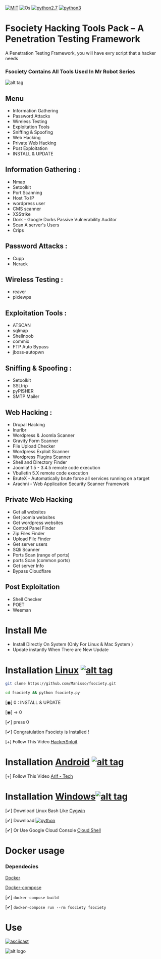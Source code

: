 [![MIT](https://img.shields.io/badge/license-MIT-blue.svg?style=flat-square)](https://github.com/Manisso/fsociety/blob/master/LICENSE) ![Os](https://img.shields.io/badge/Tested%20On-Linux%20|%20OSX%20|%20Windows%20|%20Android-yellowgreen.svg?style=flat-square)
[![python2.7](https://img.shields.io/badge/Python-2.7-green.svg?style=flat-square)](https://www.python.org/downloads/release/python-2714/)
[![python3](https://img.shields.io/badge/Python-3-green.svg?style=flat-square)](https://github.com/Manisso/fsociety/tree/python3)
# Fsociety Hacking Tools Pack – A Penetration Testing Framework
A Penetration Testing Framework, you will have evry script that a hacker needs
### Fsociety Contains All Tools Used In Mr Robot Series
![alt tag](http://nikolaskama.me/content/images/2016/07/mr-robot-1.gif)
## Menu
+ Information Gathering
+ Password Attacks
+ Wireless Testing
+ Exploitation Tools
+ Sniffing & Spoofing
+ Web Hacking
+ Private Web Hacking
+ Post Exploitation
+ INSTALL & UPDATE

## Information Gathering : 
+ Nmap
+ Setoolkit
+ Port Scanning
+ Host To IP
+ wordpress user
+ CMS scanner
+ XSStrike
+ Dork - Google Dorks Passive Vulnerability Auditor
+ Scan A server's Users
+ Crips

## Password Attacks :
+ Cupp
+ Ncrack

## Wireless Testing :
+ reaver
+ pixiewps

## Exploitation Tools :
+ ATSCAN
+ sqlmap
+ Shellnoob
+ commix
+ FTP Auto Bypass
+ jboss-autopwn

## Sniffing & Spoofing :
+ Setoolkit
+ SSLtrip
+ pyPISHER
+ SMTP Mailer

## Web Hacking :
+ Drupal Hacking
+ Inurlbr
+ Wordpress & Joomla Scanner
+ Gravity Form Scanner
+ File Upload Checker
+ Wordpress Exploit Scanner
+ Wordpress Plugins Scanner
+ Shell and Directory Finder
+ Joomla! 1.5 - 3.4.5 remote code execution
+ Vbulletin 5.X remote code execution
+ BruteX - Automatically brute force all services running on a target
+ Arachni - Web Application Security Scanner Framework

## Private Web Hacking
+ Get all websites
+ Get joomla websites
+ Get wordpress websites
+ Control Panel Finder
+ Zip Files Finder
+ Upload File Finder
+ Get server users
+ SQli Scanner
+ Ports Scan (range of ports)
+ ports Scan (common ports)
+ Get server Info
+ Bypass Cloudflare


## Post Exploitation
+ Shell Checker
+ POET
+ Weeman

# Install Me
+ Install Directly On System (Only For Linux & Mac System )
+ Update instantly When There are New Update

# Installation [Linux](https://fr.wikipedia.org/wiki/Linux) [![alt tag](http://icons.iconarchive.com/icons/dakirby309/simply-styled/32/OS-Linux-icon.png)](https://fr.wikipedia.org/wiki/Linux)

```bash 
git clone https://github.com/Manisso/fsociety.git
```

```bash
cd fsociety && python fsociety.py
```

[◉] 0 : INSTALL & UPDATE

[◉] -> 0

[✔] press 0

[✔] Congratulation Fsociety is Installed !

[+] Follow This Video [HackerSploit](https://www.youtube.com/watch?v=t3uYpMrK2EU)


# Installation [Android](https://fr.wikipedia.org/wiki/Android) [![alt tag](https://cdn1.iconfinder.com/data/icons/logotypes/32/android-32.png)](https://fr.wikipedia.org/wiki/Android)
[+] Follow This Video [Arif - Tech](https://www.youtube.com/watch?v=JwK5oOBjpgQ&t=160s)

# Installation [Windows](https://fr.wikipedia.org/wiki/Microsoft_Windows)[![alt tag](http://icons.iconarchive.com/icons/yootheme/social-bookmark/32/social-windows-button-icon.png)](https://fr.wikipedia.org/wiki/Microsoft_Windows)

[✔] Download Linux Bash Like [Cygwin](https://www.cygwin.com/)

[✔] Download [![python](https://img.shields.io/badge/python-2.7%20|%203-brightgreen.svg)](https://www.python.org/downloads/release/python-2714/)

[✔] Or Use Google Cloud Console [Cloud Shell](https://console.cloud.google.com/cloudshell/editor?project=&pli=1&shellonly=true)

# Docker usage

### Dependecies

[Docker](https://www.docker.com/)

[Docker-compose](https://docs.docker.com/compose/install/)

[✔] `docker-compose build`

[✔] `docker-compose run --rm fsociety fsociety`

# Use
[![asciicast](https://asciinema.org/a/URj2nvpbYpeJyJe43KlASZ7fz.png)](https://asciinema.org/a/URj2nvpbYpeJyJe43KlASZ7fz)

![alt logo](https://media.giphy.com/media/xT0xeFxyHAKirrLa24/giphy.gif)
